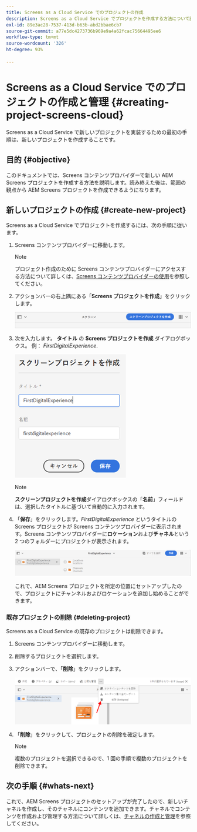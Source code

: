 ```yaml
---
title: Screens as a Cloud Service でのプロジェクトの作成
description: Screens as a Cloud Service でプロジェクトを作成する方法について説明します。
exl-id: 89e3ac28-7537-413d-b63b-abd2bbae6cb7
source-git-commit: a77e5dc4273736b969e9a4a62fcac75664495ee6
workflow-type: tm+mt
source-wordcount: '326'
ht-degree: 93%

---
```


# Screens as a Cloud Service でのプロジェクトの作成と管理 {#creating-project-screens-cloud}

Screens as a Cloud Service で新しいプロジェクトを実装するための最初の手順は、新しいプロジェクトを作成することです。

## 目的 {#objective}

このドキュメントでは、Screens コンテンツプロバイダーで新しい AEM Screens プロジェクトを作成する方法を説明します。読み終えた後は、範囲の観点から AEM Screens プロジェクトを作成できるようになります。

## 新しいプロジェクトの作成 {#create-new-project}

Screens as a Cloud Service でプロジェクトを作成するには、次の手順に従います。

1. Screens コンテンツプロバイダーに移動します。

   >[!NOTE]
   >プロジェクト作成のために Screens コンテンツプロバイダーにアクセスする方法について詳しくは、[Screens コンテンツプロバイダーの使用](https://experienceleague.adobe.com/docs/experience-manager-cloud-service/content/screens-as-cloud-service/configure-screens-cloud/using-screens-content-provider.html)を参照してください。

1. アクションバーの右上隅にある「**Screens プロジェクトを作成**」をクリックします。

   ![create-screens-project1](/help/screens-cloud/assets/create-content/create-screens-project1.png)

1. 次を入力します。 **タイトル** の **Screens プロジェクトを作成** ダイアログボックス。 例： *FirstDigitalExperience*.

   ![create-screens-project2](/help/screens-cloud/assets/create-content/create-screens-project2.png)

   >[!NOTE]
   >**スクリーンプロジェクトを作成**&#x200B;ダイアログボックスの「**名前**」フィールドは、選択したタイトルに基づいて自動的に入力されます。

1. 「**保存**」をクリックします。*FirstDigitalExperience* というタイトルの Screens プロジェクトが Screens コンテンツプロバイダーに表示されます。Screens コンテンツプロバイダーに&#x200B;**ロケーション**&#x200B;および&#x200B;**チャネル**&#x200B;という 2 つのフォルダーにプロジェクトが表示されます。

   ![create-screens-project3](/help/screens-cloud/assets/create-content/create-screens-project3.png)

   これで、AEM Screens プロジェクトを所定の位置にセットアップしたので、プロジェクトにチャンネルおよびロケーションを追加し始めることができます。

### 既存プロジェクトの削除 {#deleting-project}

Screens as a Cloud Service の既存のプロジェクトは削除できます。

1. Screens コンテンツプロバイダーに移動します。
1. 削除するプロジェクトを選択します。
1. アクションバーで、「**削除**」をクリックします。

   ![create-project5](/help/screens-cloud/assets/create-content/create-project5.png)

1. 「**削除**」をクリックして、プロジェクトの削除を確定します。

   >[!NOTE]
   >複数のプロジェクトを選択できるので、1 回の手順で複数のプロジェクトを削除できます。

## 次の手順 {#whats-next}

これで、AEM Screens プロジェクトのセットアップが完了したので、新しいチャネルを作成し、そのチャネルにコンテンツを追加できます。チャネルでコンテンツを作成および管理する方法について詳しくは、[チャネルの作成と管理](creating-channels-screens-cloud.md)を参照してください。
